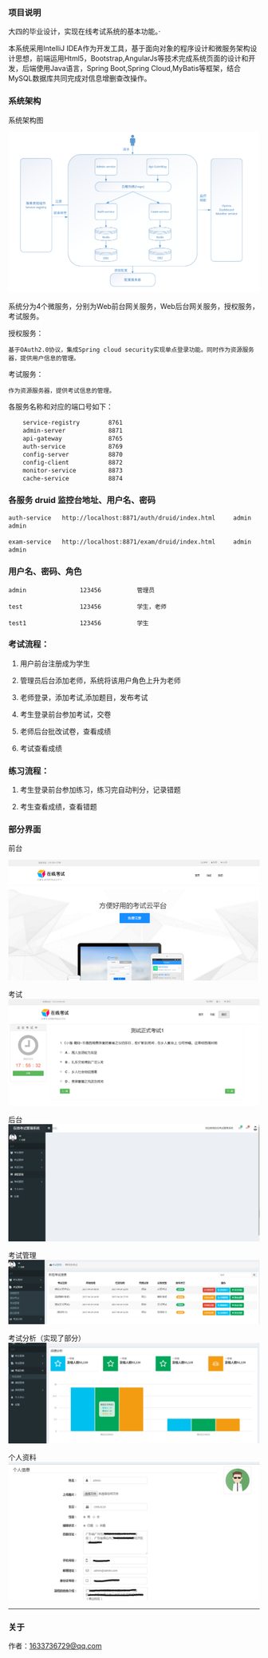 ### 项目说明

大四的毕业设计，实现在线考试系统的基本功能。·

本系统采用IntelliJ IDEA作为开发工具，基于面向对象的程序设计和微服务架构设计思想，前端运用Html5，Bootstrap,AngularJs等技术完成系统页面的设计和开发，后端使用Java语言，Spring Boot,Spring Cloud,MyBatis等框架，结合MySQL数据库共同完成对信息增删查改操作。

### 系统架构

系统架构图

![image](doc/系统架构.png)

系统分为4个微服务，分别为Web前台网关服务，Web后台网关服务，授权服务，考试服务。

授权服务：
    
    基于OAuth2.0协议，集成Spring cloud security实现单点登录功能。同时作为资源服务器，提供用户信息的管理。

考试服务：
    
    作为资源服务器，提供考试信息的管理。

各服务名称和对应的端口号如下：

		service-registry		8761
		admin-server			8871
		api-gateway				8765
		auth-service			8769
		config-server			8870
		config-client			8872
		monitor-service			8873
		cache-service			8874

### 各服务 druid 监控台地址、用户名、密码

    auth-service   http://localhost:8871/auth/druid/index.html     admin           admin
    
    exam-service   http://localhost:8871/exam/druid/index.html     admin           admin


### 用户名、密码、角色

    admin               123456          管理员
    
    test                123456          学生，老师
    
    test1               123456          学生


### 考试流程：

1. 用户前台注册成为学生

2. 管理员后台添加老师，系统将该用户角色上升为老师

3. 老师登录，添加考试,添加题目，发布考试

4. 考生登录前台参加考试，交卷

5. 老师后台批改试卷，查看成绩

6. 考试查看成绩

### 练习流程：

1. 考生登录前台参加练习，练习完自动判分，记录错题

2. 考生查看成绩，查看错题

### 部分界面

前台

![image](images/图片1.png)

考试
![image](images/图片4.png)

后台
![image](images/图片2.png)

考试管理
 ![image](images/图片5.png)

考试分析（实现了部分）
![image](images/图片6.png)

个人资料
![image](images/图片3.png)

***

### 关于

作者：1633736729@qq.com


